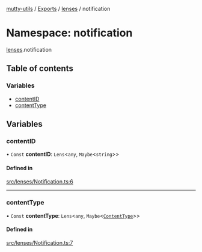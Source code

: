 [mutty-utils](../README.md) / [Exports](../modules.md) / [lenses](lenses.md) / notification

# Namespace: notification

[lenses](lenses.md).notification

## Table of contents

### Variables

- [contentID](lenses.notification.md#contentid)
- [contentType](lenses.notification.md#contenttype)

## Variables

### contentID

• `Const` **contentID**: `Lens`<`any`, `Maybe`<`string`\>\>

#### Defined in

[src/lenses/Notification.ts:6](https://github.com/jonlaing/mutty-utils/blob/c9372b5/src/lenses/Notification.ts#L6)

___

### contentType

• `Const` **contentType**: `Lens`<`any`, `Maybe`<[`ContentType`](../modules.md#contenttype)\>\>

#### Defined in

[src/lenses/Notification.ts:7](https://github.com/jonlaing/mutty-utils/blob/c9372b5/src/lenses/Notification.ts#L7)
